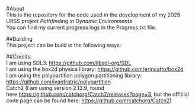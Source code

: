 #About  
This is the repository for the code used in the development of my 2025 URSS project *Pathfinding in Dynamic Environments*  
You can find my current progress logs in the Progress.txt file.

##Building  
This project can be build in the following ways:  

##Credits:  
I am using SDL3: https://github.com/libsdl-org/SDL  
I am using the box2d physics library: https://github.com/erincatto/box2d  
I am using the polypartition polygon partitioning library: https://github.com/ivanfratric/polypartition  
Catch2 (I am using version 2.13.9, found here:https://github.com/catchorg/Catch2/releases?page=3, but the official code page can be found here: https://github.com/catchorg/Catch2)  
